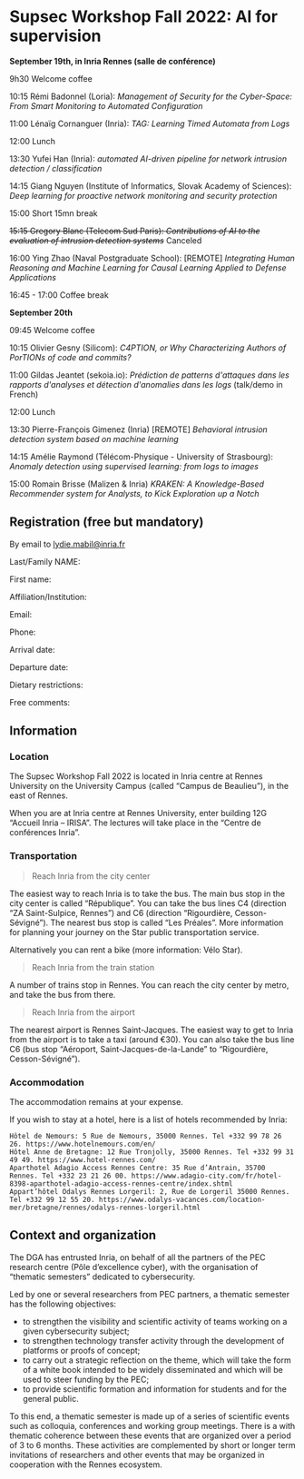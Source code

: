 # Supsec Workshop Fall 2022: AI for supervision

**September 19th, in Inria Rennes (salle de conférence)**

9h30 Welcome coffee

10:15 Rémi Badonnel (Loria): *Management of Security for the Cyber-Space: From Smart Monitoring to Automated Configuration*

11:00 Lénaïg Cornanguer (Inria): *TAG: Learning Timed Automata from Logs*

12:00 Lunch

13:30 Yufei Han (Inria): *automated AI-driven pipeline for network intrusion detection / classification*

14:15 Giang Nguyen (Institute of Informatics, Slovak Academy of Sciences): *Deep learning for proactive network monitoring and security protection*

15:00 Short 15mn break

<s>15:15 Gregory Blanc (Telecom Sud Paris): *Contributions of AI to the evaluation of intrusion detection systems*</s> Canceled

16:00 Ying Zhao (Naval Postgraduate School): [REMOTE] *Integrating Human Reasoning and Machine Learning for Causal Learning Applied to Defense Applications*

16:45 - 17:00 Coffee break

**September 20th**

09:45 Welcome coffee

10:15 Olivier Gesny (Silicom): *C4PTION, or Why Characterizing Authors of PorTIONs of code and commits?*

11:00 Gildas Jeantet (sekoia.io): *Prédiction de patterns d'attaques dans les rapports d'analyses et détection d'anomalies dans les logs* (talk/demo in French)

12:00 Lunch

13:30 Pierre-François Gimenez (Inria) [REMOTE] *Behavioral intrusion detection system based on machine learning*

14:15 Amélie Raymond (Télécom-Physique - University of Strasbourg): *Anomaly detection using supervised learning: from logs to images*

15:00 Romain Brisse (Malizen & Inria) *KRAKEN: A Knowledge-Based Recommender system for Analysts, to Kick Exploration up a Notch*


## Registration (free but mandatory)

By email to lydie.mabil@inria.fr

Last/Family NAME:

First name:

Affiliation/Institution:

Email:

Phone:

Arrival date:

Departure date:

Dietary restrictions:

Free comments:

## Information
### Location

The Supsec Workshop Fall 2022 is located in Inria centre at Rennes University on the University Campus (called “Campus de Beaulieu”), in the east of Rennes.

When you are at Inria centre at Rennes University, enter building 12G “Accueil Inria – IRISA”.
The lectures will take place in the “Centre de conférences Inria”.

### Transportation

> Reach Inria from the city center

The easiest way to reach Inria is to take the bus. The main bus stop in the city center is called “République”. You can take the bus lines C4 (direction “ZA Saint-Sulpice, Rennes”) and C6 (direction “Rigourdière, Cesson-Sévigné”). The nearest bus stop is called “Les Préales”. More information for planning your journey on the Star public transportation service.

Alternatively you can rent a bike (more information: Vélo Star).

> Reach Inria from the train station

A number of trains stop in Rennes. You can reach the city center by metro, and take the bus from there.

> Reach Inria from the airport

The nearest airport is Rennes Saint-Jacques. The easiest way to get to Inria from the airport is to take a taxi (around €30). You can also take the bus line C6 (bus stop “Aéroport, Saint-Jacques-de-la-Lande” to “Rigourdière, Cesson-Sévigné”).

### Accommodation

The accommodation remains at your expense.

If you wish to stay at a hotel, here is a list of hotels recommended by Inria:

    Hôtel de Nemours: 5 Rue de Nemours, 35000 Rennes. Tel +332 99 78 26 26. https://www.hotelnemours.com/en/
    Hôtel Anne de Bretagne: 12 Rue Tronjolly, 35000 Rennes. Tel +332 99 31 49 49. https://www.hotel-rennes.com/
    Aparthotel Adagio Access Rennes Centre: 35 Rue d’Antrain, 35700 Rennes. Tel +332 23 21 26 00. https://www.adagio-city.com/fr/hotel-8398-aparthotel-adagio-access-rennes-centre/index.shtml
    Appart’hôtel Odalys Rennes Lorgeril: 2, Rue de Lorgeril 35000 Rennes. Tel +332 99 12 55 20. https://www.odalys-vacances.com/location-mer/bretagne/rennes/odalys-rennes-lorgeril.html

## Context and organization

The DGA has entrusted Inria, on behalf of all the partners of the PEC research centre (Pôle d’excellence cyber), with the organisation of “thematic semesters” dedicated to cybersecurity.

Led by one or several researchers from PEC partners, a thematic semester has the following objectives:

* to strengthen the visibility and scientific activity of teams working on a given cybersecurity subject;
* to strengthen technology transfer activity through the development of platforms or proofs of concept;
* to carry out a strategic reflection on the theme, which will take the form of a white book intended to be widely disseminated and which will be used to steer funding by the PEC;
* to provide scientific formation and information for students and for the general public.

To this end, a thematic semester is made up of a series of scientific events such as colloquia, conferences and working group meetings. There is a with thematic coherence between these events that are organized over a period of 3 to 6 months. These activities are complemented by short or longer term invitations of researchers and other events that may be organized in cooperation with the Rennes ecosystem.

